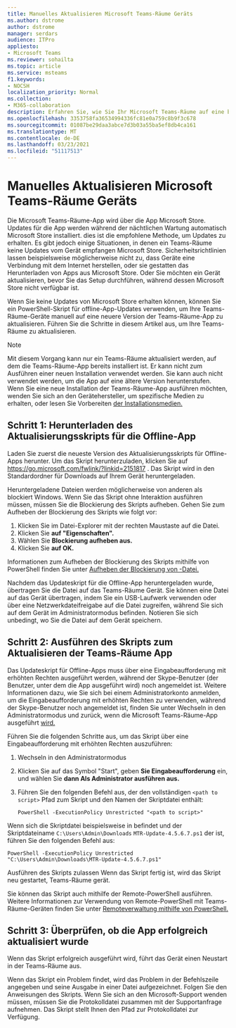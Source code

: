 ```yaml
---
title: Manuelles Aktualisieren Microsoft Teams-Räume Geräts
ms.author: dstrome
author: dstrome
manager: serdars
audience: ITPro
appliesto:
- Microsoft Teams
ms.reviewer: sohailta
ms.topic: article
ms.service: msteams
f1.keywords:
- NOCSH
localization_priority: Normal
ms.collection:
- M365-collaboration
description: Erfahren Sie, wie Sie Ihr Microsoft Teams-Räume auf eine bestimmte Version aktualisieren.
ms.openlocfilehash: 3353758fa36534994336fc81e0a759c8b9f3c678
ms.sourcegitcommit: 01087be29daa3abce7d3b03a55ba5ef8db4ca161
ms.translationtype: MT
ms.contentlocale: de-DE
ms.lasthandoff: 03/23/2021
ms.locfileid: "51117513"
---
```

# <a name="manually-update-a-microsoft-teams-rooms-device"></a>Manuelles Aktualisieren Microsoft Teams-Räume Geräts

Die Microsoft Teams-Räume-App wird über die App Microsoft Store. Updates für die App werden während der nächtlichen Wartung automatisch Microsoft Store installiert. dies ist die empfohlene Methode, um Updates zu erhalten. Es gibt jedoch einige Situationen, in denen ein Teams-Räume keine Updates vom Gerät empfangen Microsoft Store. Sicherheitsrichtlinien lassen beispielsweise möglicherweise nicht zu, dass Geräte eine Verbindung mit dem Internet herstellen, oder sie gestatten das Herunterladen von Apps aus Microsoft Store. Oder Sie möchten ein Gerät aktualisieren, bevor Sie das Setup durchführen, während dessen Microsoft Store nicht verfügbar ist.

Wenn Sie keine Updates von Microsoft Store erhalten können, können Sie ein PowerShell-Skript für offline-App-Updates verwenden, um Ihre Teams-Räume-Geräte manuell auf eine neuere Version der Teams-Räume-App zu aktualisieren. Führen Sie die Schritte in diesem Artikel aus, um Ihre Teams-Räume zu aktualisieren.

> [!NOTE]
> Mit diesem Vorgang kann nur ein Teams-Räume aktualisiert werden, auf dem die Teams-Räume-App bereits installiert ist. Er kann nicht zum Ausführen einer neuen Installation verwendet werden. Sie kann auch nicht verwendet werden, um die App auf eine ältere Version herunterstufen. Wenn Sie eine neue Installation der Teams-Räume-App ausführen möchten, wenden Sie sich an den Gerätehersteller, um spezifische Medien zu erhalten, oder lesen Sie Vorbereiten [der Installationsmedien.](console.md#prepare-the-installation-media)

## <a name="step-1-download-the-offline-app-update-script"></a>Schritt 1: Herunterladen des Aktualisierungsskripts für die Offline-App

Laden Sie zuerst die neueste Version des Aktualisierungsskripts für Offline-Apps herunter. Um das Skript herunterzuladen, klicken Sie auf <https://go.microsoft.com/fwlink/?linkid=2151817> . Das Skript wird in den Standardordner für Downloads auf Ihrem Gerät heruntergeladen.

Heruntergeladene Dateien werden möglicherweise von anderen als blockiert Windows. Wenn Sie das Skript ohne Interaktion ausführen müssen, müssen Sie die Blockierung des Skripts aufheben. Gehen Sie zum Aufheben der Blockierung des Skripts wie folgt vor:

1. Klicken Sie im Datei-Explorer mit der rechten Maustaste auf die Datei.
2. Klicken Sie **auf "Eigenschaften".**
3. Wählen Sie **Blockierung aufheben aus.**
4. Klicken Sie **auf OK.**

Informationen zum Aufheben der Blockierung des Skripts mithilfe von PowerShell finden Sie unter [Aufheben der Blockierung von -Datei.](/powershell/module/microsoft.powershell.utility/unblock-file?view=powershell-7.1)

Nachdem das Updateskript für die Offline-App heruntergeladen wurde, übertragen Sie die Datei auf das Teams-Räume Gerät. Sie können eine Datei auf das Gerät übertragen, indem Sie ein USB-Laufwerk verwenden oder über eine Netzwerkdateifreigabe auf die Datei zugreifen, während Sie sich auf dem Gerät im Administratormodus befinden. Notieren Sie sich unbedingt, wo Sie die Datei auf dem Gerät speichern.

## <a name="step-2-run-the-script-to-update-the-teams-rooms-app"></a>Schritt 2: Ausführen des Skripts zum Aktualisieren der Teams-Räume App

Das Updateskript für Offline-Apps muss über eine Eingabeaufforderung mit erhöhten Rechten ausgeführt werden, während der Skype-Benutzer (der Benutzer, unter dem die App ausgeführt wird) noch angemeldet ist. Weitere Informationen dazu, wie Sie sich bei einem Administratorkonto anmelden, um die Eingabeaufforderung mit erhöhten Rechten zu verwenden, während der Skype-Benutzer noch angemeldet ist, finden Sie unter Wechseln in den Administratormodus und zurück, wenn die Microsoft Teams-Räume-App ausgeführt [wird.](rooms-operations.md#switching-to-admin-mode-and-back-when-the-microsoft-teams-rooms-app-is-running)

Führen Sie die folgenden Schritte aus, um das Skript über eine Eingabeaufforderung mit erhöhten Rechten auszuführen:

1. Wechseln in den Administratormodus
2. Klicken Sie auf das Symbol "Start", geben **Sie Eingabeaufforderung** ein, und wählen Sie **dann Als Administrator ausführen aus.**
3. Führen Sie den folgenden Befehl aus, der den vollständigen `<path to script>` Pfad zum Skript und den Namen der Skriptdatei enthält:

    ```console
    PowerShell -ExecutionPolicy Unrestricted "<path to script>"
    ```

Wenn sich die Skriptdatei beispielsweise in befindet und der Skriptdateiname `C:\Users\Admin\Downloads` `MTR-Update-4.5.6.7.ps1` der ist, führen Sie den folgenden Befehl aus:

```console
PowerShell -ExecutionPolicy Unrestricted "C:\Users\Admin\Downloads\MTR-Update-4.5.6.7.ps1"
```

Ausführen des Skripts zulassen Wenn das Skript fertig ist, wird das Skript neu gestartet, Teams-Räume gerät.

Sie können das Skript auch mithilfe der Remote-PowerShell ausführen. Weitere Informationen zur Verwendung von Remote-PowerShell mit Teams-Räume-Geräten finden Sie unter [Remoteverwaltung mithilfe von PowerShell.](rooms-operations.md#remote-management-using-powershell)

## <a name="step-3-verify-the-app-has-been-updated-successfully"></a>Schritt 3: Überprüfen, ob die App erfolgreich aktualisiert wurde

Wenn das Skript erfolgreich ausgeführt wird, führt das Gerät einen Neustart in der Teams-Räume aus.

Wenn das Skript ein Problem findet, wird das Problem in der Befehlszeile angegeben und seine Ausgabe in einer Datei aufgezeichnet. Folgen Sie den Anweisungen des Skripts. Wenn Sie sich an den Microsoft-Support wenden müssen, müssen Sie die Protokolldatei zusammen mit der Supportanfrage aufnehmen. Das Skript stellt Ihnen den Pfad zur Protokolldatei zur Verfügung.